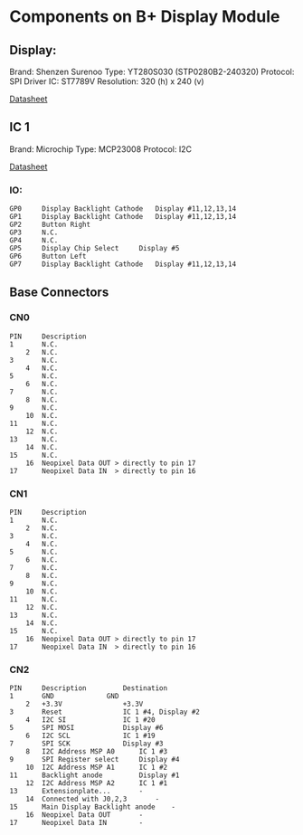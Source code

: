 # Components on B+ Display Module

## Display:

Brand: Shenzen Surenoo
Type: YT280S030 (STP0280B2-240320)
Protocol: SPI
Driver IC: ST7789V
Resolution: 320 (h) x 240 (v)

[Datasheet](../Datasheets/STP0280B2-240320.pdf)

## IC 1

Brand: Microchip 
Type: MCP23008
Protocol: I2C

[Datasheet](../Datasheets/MCP23008-MCP23S08-Data-Sheet-20001919F.pdf)

### IO:

```
GP0		Display Backlight Cathode	Display	#11,12,13,14
GP1		Display Backlight Cathode	Display	#11,12,13,14
GP2		Button Right
GP3		N.C.
GP4		N.C.
GP5		Display Chip Select		Display #5
GP6		Button Left
GP7		Display Backlight Cathode	Display	#11,12,13,14
```
## Base Connectors

### CN0

```
PIN		Description
1		N.C.
	2	N.C.
3		N.C.
	4	N.C.
5		N.C.
	6	N.C.
7		N.C.
	8	N.C.
9		N.C.
	10	N.C.
11		N.C.
	12	N.C.
13		N.C.
	14	N.C.
15		N.C.
	16	Neopixel Data OUT > directly to pin 17
17		Neopixel Data IN  > directly to pin 16
```

### CN1

```
PIN		Description
1		N.C.
	2	N.C.
3		N.C.
	4	N.C.
5		N.C.
	6	N.C.
7		N.C.
	8	N.C.
9		N.C.
	10	N.C.
11		N.C.
	12	N.C.
13		N.C.
	14	N.C.
15		N.C.
	16	Neopixel Data OUT > directly to pin 17
17		Neopixel Data IN  > directly to pin 16
```

### CN2

```
PIN		Description			Destination
1		GND				GND
	2	+3.3V				+3.3V
3		Reset				IC 1 #4, Display #2
	4	I2C SI				IC 1 #20
5		SPI	MOSI			Display #6
	6	I2C SCL				IC 1 #19
7		SPI SCK				Display #3
	8	I2C Address MSP A0		IC 1 #3
9		SPI Register select		Display #4
	10	I2C Address MSP A1		IC 1 #2
11		Backlight anode			Display #1
	12	I2C Address MSP A2		IC 1 #1
13		Extensionplate...		-
	14	Connected with J0,2,3		-
15		Main Display Backlight anode	-
	16	Neopixel Data OUT		-
17		Neopixel Data IN		-
